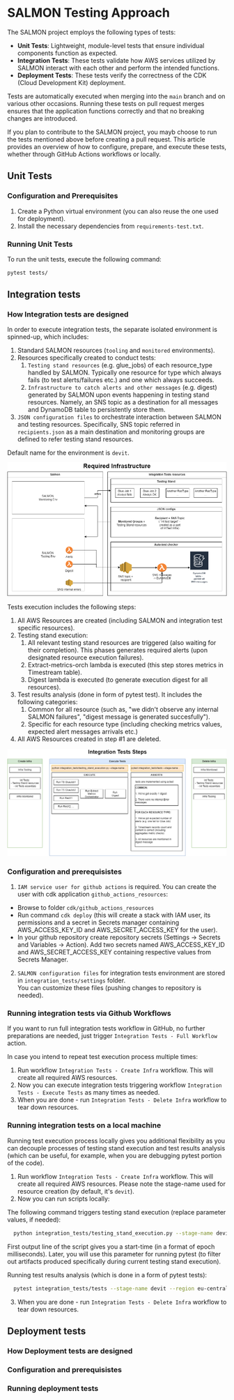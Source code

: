 # SALMON Testing Approach

The SALMON project employs the following types of tests:

- **Unit Tests**: Lightweight, module-level tests that ensure individual components function as expected.
- **Integration Tests**: These tests validate how AWS services utilized by SALMON interact with each other and perform the intended functions.
- **Deployment Tests**: These tests verify the correctness of the CDK (Cloud Development Kit) deployment.

Tests are automatically executed when merging into the `main` branch and on various other occasions. Running these tests on pull request merges ensures that the application functions correctly and that no breaking changes are introduced.

If you plan to contribute to the SALMON project, you mayb choose to run the tests mentioned above before creating a pull request. This article provides an overview of how to configure, prepare, and execute these tests, whether through GitHub Actions workflows or locally.

## Unit Tests

### Configuration and Prerequisites

1. Create a Python virtual environment (you can also reuse the one used for deployment).
2. Install the necessary dependencies from `requirements-test.txt`.

### Running Unit Tests

To run the unit tests, execute the following command:

```bash
pytest tests/
```

## Integration tests

### How Integration tests are designed

In order to execute integration tests, the separate isolated environment is spinned-up, which includes:
   1. Standard SALMON resources (`tooling` and `monitored` environments).
   2. Resources specifically created to conduct tests:
      1. `Testing stand resources` (e.g. glue_jobs) of each resource_type handled by SALMON. Typically one resource for type which always fails (to test alerts/failures etc.) and one which always succeeds.
      2. `Infrastructure to catch alerts and other messages` (e.g. digest) generated by SALMON upon events happening in testing stand resources. Namely, an SNS topic as a destination for all messages and DynamoDB table to persistently store them.
   3. `JSON configuration files` to orchestrate interaction between SALMON and testing resources. Specifically, SNS topic referred in `recipients.json` as a main destination and monitoring groups are defined to refer testing stand resources.

Default name for the environment is `devit`.

![Integration Tests Environment](/docs/images/inttests-infra.png "Integration Tests Environment")

Tests execution includes the following steps:

1. All AWS Resources are created (including SALMON and integration test specific resources).
2. Testing stand execution:
   1. All relevant testing stand resources are triggered (also waiting for their completion). This phases generates required alerts (upon designated resource execution failures).
   2. Extract-metrics-orch lambda is executed (this step stores metrics in Timestream table).
   3. Digest lambda is executed (to generate execution digest for all resources).
3. Test results analysis (done in form of pytest test). It includes the following categories:
   1. Common for all resource (such as, "we didn't observe any internal SALMON failures", "digest message is generated succesfully").
   2. Specific for each resource type (including checking metrics values, expected alert messages arrivals etc.)
4. All AWS Resources created in step #1 are deleted.

![Integration Tests Workflow](/docs/images/inttests-steps.png "Integration Tests Workflow")

### Configuration and prerequisistes

1. `IAM service user for github actions` is required. You can create the user with cdk application `github_actions_resources`:
- Browse to folder `cdk/github_actions_resources`
- Run command `cdk deploy` (this will create a stack with IAM user, its permissions and a secret in Secrets manager containing AWS_ACCESS_KEY_ID and AWS_SECRET_ACCESS_KEY for the user).
- In your github repository create repository secrets (Settings -> Secrets and Variables -> Action). Add two secrets named AWS_ACCESS_KEY_ID and AWS_SECRET_ACCESS_KEY containing respective values from Secrets Manager.

2. `SALMON configuration files` for integration tests environment are stored in `integration_tests/settings` folder.  
You can customize these files (pushing changes to repository is needed).

### Running integration tests via Github Workflows

If you want to run full integration tests workflow in GitHub, no further preparations are needed, just trigger `Integration Tests - Full Workflow` action.

In case you intend to repeat test execution process multiple times:
1. Run workflow `Integration Tests - Create Infra` workflow. This will create all required AWS resources.
2. Now you can execute integration tests triggering workflow `Integration Tests - Execute Tests` as many times as needed.
3. When you are done - run `Integration Tests - Delete Infra` workflow to tear down resources.

### Running integration tests on a local machine

Running test execution process locally gives you additional flexibility as you can decouple processes of testing stand execution and test results analysis (which can be useful, for example, when you are debugging pytest portion of the code).

1. Run workflow `Integration Tests - Create Infra` workflow. This will create all required AWS resources. Please note the stage-name used for resource creation (by default, it's `devit`).
2. Now you can run scripts locally:

The following command triggers testing stand execution (replace parameter values, if needed):
```bash
  python integration_tests/testing_stand_execution.py --stage-name devit --region eu-central-1
```
First output line of the script gives you a start-time (in a format of epoch milliseconds). Later, you will use this parameter for running pytest (to filter out artifacts produced specifically during current testing stand execution).

Running test results analysis (which is done in a form of pytest tests):
```bash
  pytest integration_tests/tests --stage-name devit --region eu-central-1 --start-epochtimemsec 123456789000
```   
3. When you are done - run `Integration Tests - Delete Infra` workflow to tear down resources.


## Deployment tests

### How Deployment tests are designed

### Configuration and prerequisistes

### Running deployment tests